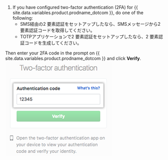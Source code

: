 1. If you have configured two-factor authentication (2FA) for {{ site.data.variables.product.prodname_dotcom }}, do one of the following:
    - SMS経由の2 要素認証をセットアップしたなら、SMSメッセージから2 要素認証コードを取得してください。
    - TOTPアプリケーションで2 要素認証をセットアップしたなら、2 要素認証コードを生成してください。

  Then enter your 2FA code in the prompt on {{ site.data.variables.product.prodname_dotcom }} and click **Verify**. ![2 要素認証の認証コードフィールド](/assets/images/help/desktop/2fa-code-field.png)
